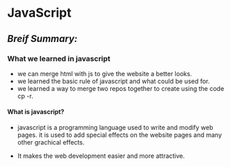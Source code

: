 # **JavaScript**
## _**Breif Summary:**_
### What we learned in javascript
- we can merge html with js to give the website a better looks.
- we learned the basic rule of javascript and what could be used for.
- we learned a way to merge two repos together to create using the code cp -r.


#### **What is javascript?**

- javascript is a programming language used to write and modify web pages. it is used to add special effects on the website pages and many other grachical effects.

- It makes the web development easier and more attractive.